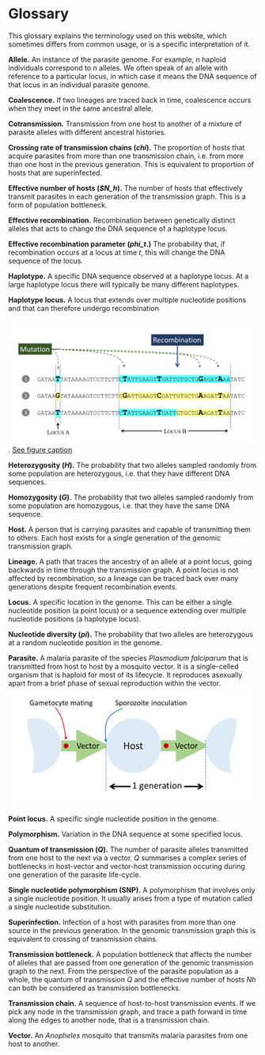 # Glossary

This glossary explains the terminology used on this website, which sometimes differs from common usage, or is a specific interpretation of it. 

**Allele.**  An instance of the parasite genome.  For example, $n$ haploid individuals correspond to *n* alleles.  We often speak of an allele with reference to a particular locus, in which case it means the DNA sequence of that locus in an individual parasite genome.  

**Coalescence.**  If two lineages are traced back in time, coalescence occurs when they meet in the same ancestral allele.

**Cotransmission.**  Transmission from one host to another of a mixture of parasite alleles with different ancestral histories.

**Crossing rate of transmission chains (*chi*).** The proportion of hosts that acquire parasites from more than one transmission chain, i.e. from more than one host in the previous generation.  This is equivalent to proportion of hosts that are superinfected.

**Effective number of hosts (*$N_h*).**  The number of hosts that effectively transmit parasites in each generation of the transmission graph.  This is a form of population bottleneck. 

**Effective recombination.**  Recombination between genetically distinct alleles that acts to change the DNA sequence of a haplotype locus.

**Effective recombination parameter (*phi_t*.)**  The probability that, if recombination occurs at a locus at time *t*, this will change the DNA sequence of the locus.

**Haplotype.**  A specific DNA sequence observed at a haplotype locus.  At a large haplotype locus there will typically be many different haplotypes.

**Haplotype locus.** A locus that extends over multiple nucleotide positions and that can therefore undergo recombination 

![locus](locus.png).
[See figure caption](locus.md)

**Heterozygosity (*H*).** The probability that two alleles sampled randomly from some population are heterozygous, i.e. that they have different DNA sequences. 

**Homozygosity (*G*).** The probability that two alleles sampled randomly from some population are homozygous, i.e. that they have the same DNA sequence.

**Host.**  A person that is carrying parasites and capable of transmitting them to others.  Each host exists for a single generation of the genomic transmission graph.  

**Lineage.** A path that traces the ancestry of an allele at a point locus, going backwards in time through the transmission graph.  A point locus is not affected by recombination, so a lineage can be traced back over many generations despite frequent recombination events.

**Locus.**  A specific location in the genome.  This can be either a single nucleotide position (a point locus) or a sequence extending over multiple nucleotide positions (a haplotype locus).

**Nucleotide diversity (*pi*).** The probability that two alleles are heterozygous at a random nucleotide position in the genome.

**Parasite.**  A malaria parasite of the species *Plasmodium falciparum* that is transmitted from host to host by a mosquito vector.  It is a single-celled organism that is haploid for most of its lifecycle.  It reproduces asexually apart from a brief phase of sexual reproduction within the vector. ![generation](generation.png)

**Point locus.** A specific single nucleotide position in the genome. 

**Polymorphism.** Variation in the DNA sequence at some specified locus.

**Quantum of transmission (*Q*).** The number of parasite alleles transmitted from one host to the next via a vector.  $Q$ summarises a complex series of bottlenecks in host-vector and vector-host transmission occuring during one generation of the parasite life-cycle.

**Single nucleotide polymorphism (SNP).**  A polymorphism that involves only a single nucleotide position.  It usually arises from a type of mutation called a single nucleotide substitution.

**Superinfection.** Infection of a host with parasites from more than one source in the previous generation.  In the genomic transmission graph this is equivalent to crossing of transmission chains.

**Transmission bottleneck.**  A population bottleneck that affects the number of alleles that are passed from one generation of the genomic transmission graph to the next.  From the perspective of the parasite population as a whole, the quantum of transmission *Q* and the effective number of hosts *Nh* can both be considered as transmission bottlenecks.

**Transmission chain.** A sequence of host-to-host transmission events.   If we pick any node in the transmission graph, and trace a path forward in time along the edges to another node, that is a transmission chain.

**Vector.**  An *Anopheles* mosquito that transmits malaria parasites from one host to another.